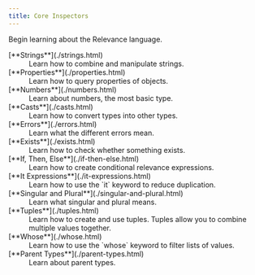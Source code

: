 ```yaml
---
title: Core Inspectors
---
```


Begin learning about the Relevance language.

<dl>
  <dt>[**Strings**](./strings.html)</dt>
  <dd>Learn how to combine and manipulate strings.</dd>

  <dt>[**Properties**](./properties.html)</dt>
  <dd>Learn how to query properties of objects.</dd>

  <dt>[**Numbers**](./numbers.html)</dt>
  <dd>Learn about numbers, the most basic type.</dd>

  <dt>[**Casts**](./casts.html)</dt>
  <dd>Learn how to convert types into other types.</dd>

  <dt>[**Errors**](./errors.html)</dt>
  <dd>Learn what the different errors mean.</dd>

  <dt>[**Exists**](./exists.html)</dt>
  <dd>Learn how to check whether something exists.</dd>

  <dt>[**If, Then, Else**](./if-then-else.html)</dt>
  <dd>Learn how to create conditional relevance expressions.</dd>

  <dt>[**It Expressions**](./it-expressions.html)</dt>
  <dd>Learn how to use the `it` keyword to reduce duplication.</dd>

  <dt>[**Singular and Plural**](./singular-and-plural.html)</dt>
  <dd>Learn what singular and plural means.</dd>

  <dt>[**Tuples**](./tuples.html)</dt>
  <dd>Learn how to create and use tuples. Tuples allow you to combine multiple values together.</dd>

  <dt>[**Whose**](./whose.html)</dt>
  <dd>Learn how to use the `whose` keyword to filter lists of values.</dd>

  <dt>[**Parent Types**](./parent-types.html)</dt>
  <dd>Learn about parent types.</dd>
</dl>
